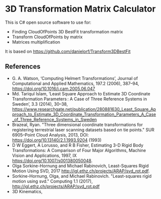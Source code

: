 # 3D Transformation Matrix Calculator
This is C# open source software to use for:
* Finding CloudOfPoints 3D BestFit transformation matrix
* Transform CloudOfPoints by matrix 
* Matrices multiplification

It is based on https://github.com/danielorf/Transform3DBestFit

## References

* G. A. Watson, ‘Computing Helmert Transformations’, Journal of Computational and Applied Mathematics, 197.2 (2006), 387–94, https://doi.org/10.1016/j.cam.2005.06.047
*  Md. Tariqul Islam, ‘Least Square Approach to Estimate 3D Coordinate Transformation Parameters : A Case of Three Reference Systems in Sweden’, 3.3 (2014), 30–38, https://www.researchgate.net/publication/280881630_Least_Square_Approach_to_Estimate_3D_Coordinate_Transformation_Parameters_A_Case_of_Three_Reference_Systems_in_Sweden
* Brazeal, Ryan. "Three dimensional coordinate transformations for registering terrestrial laser scanning datasets based on tie points." SUR 6905–Point Cloud Analysis, 2013, DOI: https://doi.org/10.13140/2.1.1993.9204 (1993)
* D W Eggert, A Lorusso, and R B Fisher, Estimating 3-D Rigid Body Transformations: A Comparison of Four Major Algorithms, Machine Vision and Applications, 1997, IX <https://doi.org/10.1007/s001380050048>.
* Olga Sorkine-Hornung and Michael Rabinovich, Least-Squares Rigid Motion Using SVD, 2017 <http://igl.ethz.ch/projects/ARAP/svd_rot.pdf>.
* Sorkine-Hornung, Olga, and Michael Rabinovich. "Least-squares rigid motion using svd." Computing 1.1 (2017), http://igl.ethz.ch/projects/ARAP/svd_rot.pdf
* 3D Kinematics, 
